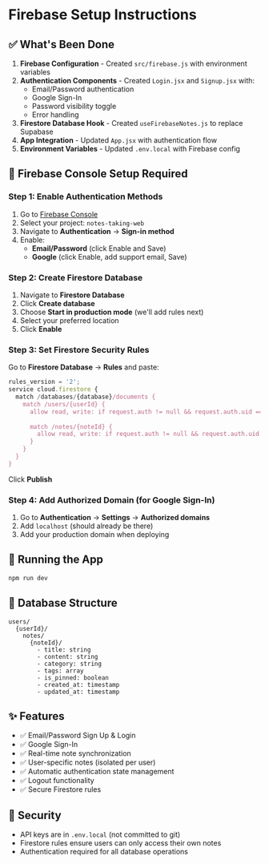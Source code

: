 # Firebase Setup Instructions

## ✅ What's Been Done

1. **Firebase Configuration** - Created `src/firebase.js` with environment variables
2. **Authentication Components** - Created `Login.jsx` and `Signup.jsx` with:
   - Email/Password authentication
   - Google Sign-In
   - Password visibility toggle
   - Error handling
3. **Firestore Database Hook** - Created `useFirebaseNotes.js` to replace Supabase
4. **App Integration** - Updated `App.jsx` with authentication flow
5. **Environment Variables** - Updated `.env.local` with Firebase config

## 🔧 Firebase Console Setup Required

### Step 1: Enable Authentication Methods
1. Go to [Firebase Console](https://console.firebase.google.com/)
2. Select your project: `notes-taking-web`
3. Navigate to **Authentication** → **Sign-in method**
4. Enable:
   - **Email/Password** (click Enable and Save)
   - **Google** (click Enable, add support email, Save)

### Step 2: Create Firestore Database
1. Navigate to **Firestore Database**
2. Click **Create database**
3. Choose **Start in production mode** (we'll add rules next)
4. Select your preferred location
5. Click **Enable**

### Step 3: Set Firestore Security Rules
Go to **Firestore Database** → **Rules** and paste:

```javascript
rules_version = '2';
service cloud.firestore {
  match /databases/{database}/documents {
    match /users/{userId} {
      allow read, write: if request.auth != null && request.auth.uid == userId;
      
      match /notes/{noteId} {
        allow read, write: if request.auth != null && request.auth.uid == userId;
      }
    }
  }
}
```

Click **Publish**

### Step 4: Add Authorized Domain (for Google Sign-In)
1. Go to **Authentication** → **Settings** → **Authorized domains**
2. Add `localhost` (should already be there)
3. Add your production domain when deploying

## 🚀 Running the App

```bash
npm run dev
```

## 📁 Database Structure

```
users/
  {userId}/
    notes/
      {noteId}/
        - title: string
        - content: string
        - category: string
        - tags: array
        - is_pinned: boolean
        - created_at: timestamp
        - updated_at: timestamp
```

## ✨ Features

- ✅ Email/Password Sign Up & Login
- ✅ Google Sign-In
- ✅ Real-time note synchronization
- ✅ User-specific notes (isolated per user)
- ✅ Automatic authentication state management
- ✅ Logout functionality
- ✅ Secure Firestore rules

## 🔐 Security

- API keys are in `.env.local` (not committed to git)
- Firestore rules ensure users can only access their own notes
- Authentication required for all database operations
